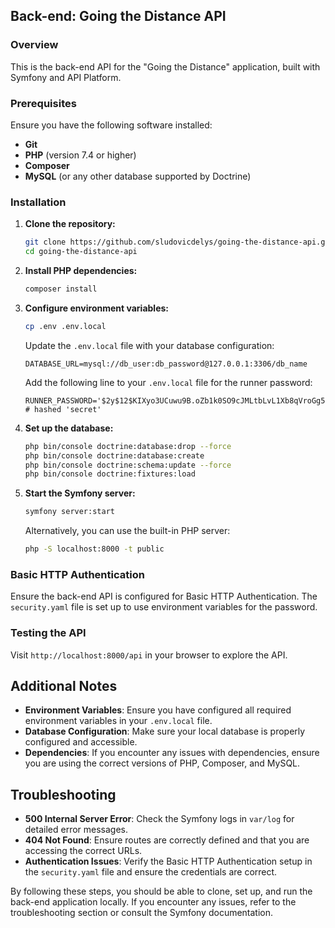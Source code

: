 ## Back-end: Going the Distance API

### Overview

This is the back-end API for the "Going the Distance" application, built with Symfony and API Platform.

### Prerequisites

Ensure you have the following software installed:
- **Git**
- **PHP** (version 7.4 or higher)
- **Composer**
- **MySQL** (or any other database supported by Doctrine)

### Installation

1. **Clone the repository:**
    ```bash
    git clone https://github.com/sludovicdelys/going-the-distance-api.git
    cd going-the-distance-api
    ```

2. **Install PHP dependencies:**
    ```bash
    composer install
    ```

3. **Configure environment variables:**
    ```bash
    cp .env .env.local
    ```

    Update the `.env.local` file with your database configuration:
    ```env
    DATABASE_URL=mysql://db_user:db_password@127.0.0.1:3306/db_name
    ```

    Add the following line to your `.env.local` file for the runner password:
    ```env
    RUNNER_PASSWORD='$2y$12$KIXyo3UCuwu9B.oZb1k0SO9cJMLtbLvL1Xb8qVroGg5IBZDpyh0gG' # hashed 'secret'
    ```

4. **Set up the database:**
    ```bash
    php bin/console doctrine:database:drop --force
    php bin/console doctrine:database:create
    php bin/console doctrine:schema:update --force
    php bin/console doctrine:fixtures:load
    ```

5. **Start the Symfony server:**
    ```bash
    symfony server:start
    ```

    Alternatively, you can use the built-in PHP server:
    ```bash
    php -S localhost:8000 -t public
    ```

### Basic HTTP Authentication

Ensure the back-end API is configured for Basic HTTP Authentication. The `security.yaml` file is set up to use environment variables for the password.

### Testing the API

Visit `http://localhost:8000/api` in your browser to explore the API.

## Additional Notes

- **Environment Variables**: Ensure you have configured all required environment variables in your `.env.local` file.
- **Database Configuration**: Make sure your local database is properly configured and accessible.
- **Dependencies**: If you encounter any issues with dependencies, ensure you are using the correct versions of PHP, Composer, and MySQL.

## Troubleshooting

- **500 Internal Server Error**: Check the Symfony logs in `var/log` for detailed error messages.
- **404 Not Found**: Ensure routes are correctly defined and that you are accessing the correct URLs.
- **Authentication Issues**: Verify the Basic HTTP Authentication setup in the `security.yaml` file and ensure the credentials are correct.

By following these steps, you should be able to clone, set up, and run the back-end application locally. If you encounter any issues, refer to the troubleshooting section or consult the Symfony documentation.
